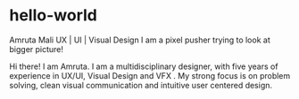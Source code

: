 # hello-world

Amruta Mali
UX | UI | Visual Design 
I am a pixel pusher trying to look at bigger picture!

Hi there! I am Amruta. I am a multidisciplinary designer, with five years of experience in UX/UI, Visual Design and  VFX . My strong focus is on problem solving, clean visual communication and intuitive user centered design. 
